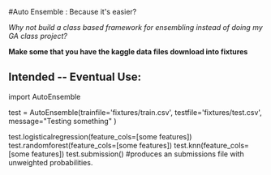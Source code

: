 #Auto Ensemble : Because it's easier?

_Why not build a class based framework for ensembling instead of doing my GA class project?_

__Make some that you have the kaggle data files download into fixtures__



## Intended -- Eventual Use:

import AutoEnsemble

test = AutoEnsemble(trainfile='fixtures/train.csv', testfile='fixtures/test.csv', message="Testing something" )

test.logisticalregression(feature_cols=[some features])
test.randomforest(feature_cols=[some features])
test.knn(feature_cols=[some features])
test.submission() #produces an submissions file with unweighted probabilities.
